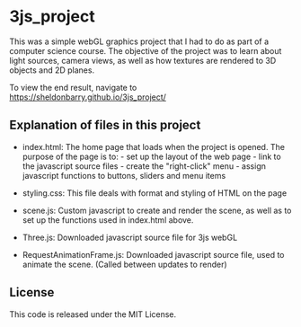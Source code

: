 # 3js_project
This was a simple webGL graphics project that I had to do as part of a computer science course. The objective of the project was to learn about light sources, camera views, as well as how textures are rendered to 3D objects and 2D planes.

To view the end result, navigate to https://sheldonbarry.github.io/3js_project/

## Explanation of files in this project

 - index.html:                The home page that loads when the project is opened. 
                              The purpose of the page is to:
                               - set up the layout of the web page
                               - link to the javascript source files
                               - create the "right-click" menu
                               - assign javascript functions to buttons, sliders and menu items
                   
 - styling.css:               This file deals with format and styling of HTML on the page
 
 - scene.js:                  Custom javascript to create and render the scene,  as well as to set up the functions used in index.html above.
 
 - Three.js:                  Downloaded javascript source file for 3js webGL
 
 - RequestAnimationFrame.js:  Downloaded javascript source file, used to animate the scene. (Called between updates to render)

## License
   
This code is released under the MIT License.





